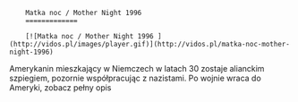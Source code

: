 
        Matka noc / Mother Night 1996 
        =============
        
        [![Matka noc / Mother Night 1996 ](http://vidos.pl/images/player.gif)](http://vidos.pl/matka-noc-mother-night-1996)
        
        
 Amerykanin mieszkający w Niemczech w latach 30 zostaje alianckim szpiegiem, pozornie współpracując z nazistami. Po wojnie wraca do Ameryki, zobacz pełny opis
    